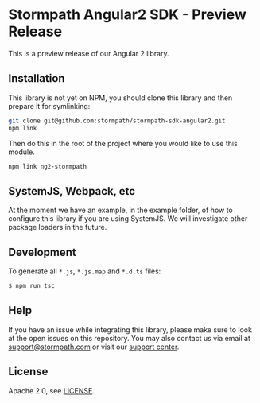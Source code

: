 # Stormpath Angular2 SDK - Preview Release

This is a preview release of our Angular 2 library.

## Installation

This library is not yet on NPM, you should clone this library and then prepare
it for symlinking:

```bash
git clone git@github.com:stormpath/stormpath-sdk-angular2.git
npm link
```

Then do this in the root of the project where you would like to use this module.

```bash
npm link ng2-stormpath
```

## SystemJS, Webpack, etc

At the moment we have an example, in the example folder, of how to configure
this library if you are using SystemJS.  We will investigate other package
loaders in the future.

## Development

To generate all `*.js`, `*.js.map` and `*.d.ts` files:

```bash
$ npm run tsc
```

## Help

If you have an issue while integrating this library, please make sure to look
at the open issues on this repository.  You may also contact us via email at
support@stormpath.com or visit our [support center][].

## License

Apache 2.0, see [LICENSE](LICENSE).

[support center]: https://support.stormpath.com
